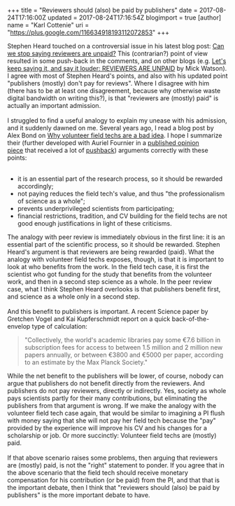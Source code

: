 +++
title = "Reviewers should (also) be paid by publishers"
date = 2017-08-24T17:16:00Z
updated = 2017-08-24T17:16:54Z
blogimport = true 
[author]
	name = "Karl Cottenie"
	uri = "https://plus.google.com/116634918193112072853"
+++

Stephen Heard touched on a controversial issue in his latest blog post: <a href="https://scientistseessquirrel.wordpress.com/2017/08/22/can-we-stop-saying-reviewers-are-unpaid/" target="_blank">Can we stop saying reviewers are unpaid?</a>&nbsp;This (contrarian?) point of view resulted in some push-back in the comments, and on other blogs (e.g. <a href="http://www.opiniomics.org/lets-keep-saying-it-and-say-it-louder-reviewers-are-unpaid/" target="_blank">Let's keep saying it, and say it louder: REVIEWERS ARE UNPAID</a> by Mick Watson). I agree with most of Stephen Heard's points, and also with his updated point "publishers (mostly) don't pay for reviews". Where I disagree with him (there has to be at least one disagreement, because why otherwise waste digital bandwidth on writing this?), is that "reviewers are (mostly) paid" is actually an important admission.<br /><br />I struggled to find a useful analogy to explain my unease with his admission, and it suddenly dawned on me. Several years ago, I read a blog post by Alex Bond on <a href="https://labandfield.wordpress.com/2013/01/14/why-volunteer-field-techs-are-a-bad-idea/" target="_blank">Why volunteer field techs are a bad idea</a>. I hope I summarize their (further developed with Auriel Fournier in a&nbsp;<a href="http://onlinelibrary.wiley.com/doi/10.1002/wsb.603/full" target="_blank">published opinion piece</a>&nbsp;that received a lot of&nbsp;<a href="https://labandfield.wordpress.com/2016/03/09/volunteer-field-techs-are-bad-for-wildlife-ecology-the-response/" target="_blank">pushback</a>) arguments&nbsp;correctly with these points:<br /><br /><ul><li>it is an essential part of the research process, so it should be rewarded accordingly;</li><li>not paying reduces the field tech's value, and thus "the professionalism of science as a whole";</li><li>prevents underprivileged scientists from participating;</li><li>financial restrictions, tradition, and CV building for the field techs are not good enough justifications in light of these criticisms.</li></ul><div>The analogy with peer review is immediately obvious in the first line: it is an essential part of the scientific process, so it should be rewarded. Stephen Heard's argument is that reviewers are being rewarded (paid). What the analogy with volunteer field techs exposes, though, is that it is important to look at who benefits from the work. In the field tech case, it is first the scientist who got funding for the study that benefits from the volunteer work, and then in a second step science as a whole. In the peer review case, what I think Stephen Heard overlooks is that publishers benefit first, and science as a whole only in a second step.&nbsp;</div><div><br /></div><div>And this benefit to publishers is important. A recent Science paper by Gretchen Vogel and Kai Kupferschmidt report on a quick back-of-the-envelop type of calculation:</div><blockquote class="tr_bq">"Collectively, the world's academic libraries pay some €7.6 billion in subscription fees for access to between 1.5 million and 2 million new papers annually, or between €3800 and €5000 per paper, according to an estimate by the Max Planck Society."</blockquote><div>While the net benefit to the publishers will be lower, of course, nobody can argue that publishers do not benefit directly from the reviewers. And publishers do not pay reviewers, directly or indirectly. Yes, society as whole pays scientists partly for their many contributions, but eliminating the publishers from that argument is wrong. If we make the analogy with the volunteer field tech case again, that would be similar to imagining a PI flush with money saying that she will not pay her field tech because the "pay" provided by the experience will improve his CV and his changes for a scholarship or job. Or more succinctly: Volunteer field techs are (mostly) paid.</div><div><br /></div><div>If that above scenario raises some problems, then arguing that reviewers are (mostly) paid, is not the "right" statement to ponder. If you agree that in the above scenario that the field tech should receive monetary compensation for his contribution (or be paid) from the PI, and that that is the important debate, then I think that "reviewers should (also) be paid by publishers" is the more important debate to have.</div><div><br /></div>
